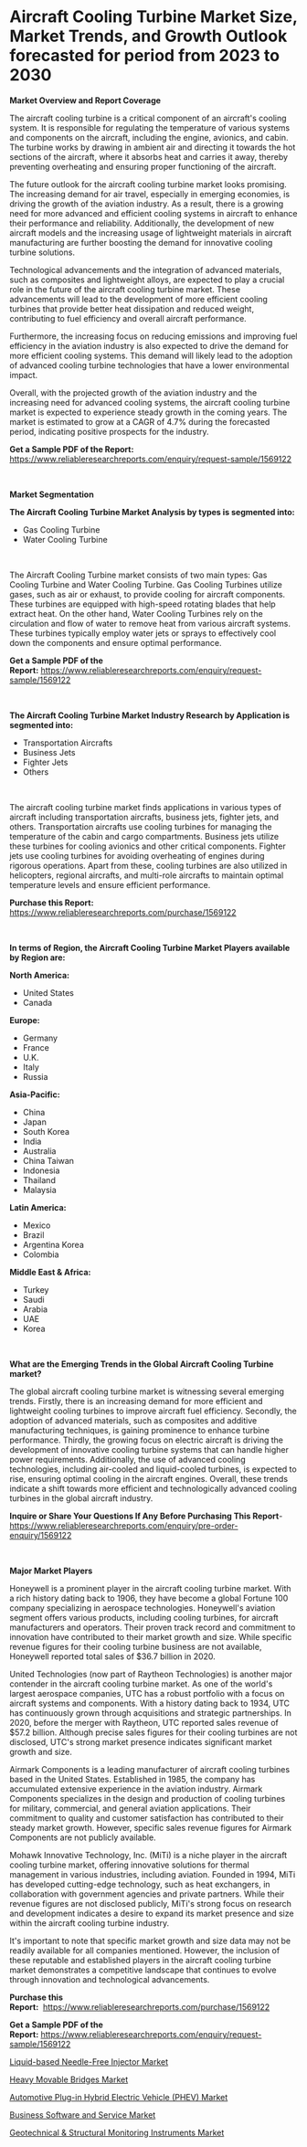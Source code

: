 <p><h1>Aircraft Cooling Turbine Market Size, Market Trends, and Growth Outlook forecasted for period from 2023 to 2030</h1></p><p><strong>Market Overview and Report Coverage</strong></p>
<p><p>The aircraft cooling turbine is a critical component of an aircraft's cooling system. It is responsible for regulating the temperature of various systems and components on the aircraft, including the engine, avionics, and cabin. The turbine works by drawing in ambient air and directing it towards the hot sections of the aircraft, where it absorbs heat and carries it away, thereby preventing overheating and ensuring proper functioning of the aircraft.</p><p>The future outlook for the aircraft cooling turbine market looks promising. The increasing demand for air travel, especially in emerging economies, is driving the growth of the aviation industry. As a result, there is a growing need for more advanced and efficient cooling systems in aircraft to enhance their performance and reliability. Additionally, the development of new aircraft models and the increasing usage of lightweight materials in aircraft manufacturing are further boosting the demand for innovative cooling turbine solutions.</p><p>Technological advancements and the integration of advanced materials, such as composites and lightweight alloys, are expected to play a crucial role in the future of the aircraft cooling turbine market. These advancements will lead to the development of more efficient cooling turbines that provide better heat dissipation and reduced weight, contributing to fuel efficiency and overall aircraft performance.</p><p>Furthermore, the increasing focus on reducing emissions and improving fuel efficiency in the aviation industry is also expected to drive the demand for more efficient cooling systems. This demand will likely lead to the adoption of advanced cooling turbine technologies that have a lower environmental impact.</p><p>Overall, with the projected growth of the aviation industry and the increasing need for advanced cooling systems, the aircraft cooling turbine market is expected to experience steady growth in the coming years. The market is estimated to grow at a CAGR of 4.7% during the forecasted period, indicating positive prospects for the industry.</p></p>
<p><strong>Get a Sample PDF of the Report:</strong> <a href="https://www.reliableresearchreports.com/enquiry/request-sample/1569122">https://www.reliableresearchreports.com/enquiry/request-sample/1569122</a></p>
<p>&nbsp;</p>
<p><strong>Market Segmentation</strong></p>
<p><strong>The Aircraft Cooling Turbine Market Analysis by types is segmented into:</strong></p>
<p><ul><li>Gas Cooling Turbine</li><li>Water Cooling Turbine</li></ul></p>
<p>&nbsp;</p>
<p><p>The Aircraft Cooling Turbine market consists of two main types: Gas Cooling Turbine and Water Cooling Turbine. Gas Cooling Turbines utilize gases, such as air or exhaust, to provide cooling for aircraft components. These turbines are equipped with high-speed rotating blades that help extract heat. On the other hand, Water Cooling Turbines rely on the circulation and flow of water to remove heat from various aircraft systems. These turbines typically employ water jets or sprays to effectively cool down the components and ensure optimal performance.</p></p>
<p><strong>Get a Sample PDF of the Report:</strong>&nbsp;<a href="https://www.reliableresearchreports.com/enquiry/request-sample/1569122">https://www.reliableresearchreports.com/enquiry/request-sample/1569122</a></p>
<p>&nbsp;</p>
<p><strong>The Aircraft Cooling Turbine Market Industry Research by Application is segmented into:</strong></p>
<p><ul><li>Transportation Aircrafts</li><li>Business Jets</li><li>Fighter Jets</li><li>Others</li></ul></p>
<p>&nbsp;</p>
<p><p>The aircraft cooling turbine market finds applications in various types of aircraft including transportation aircrafts, business jets, fighter jets, and others. Transportation aircrafts use cooling turbines for managing the temperature of the cabin and cargo compartments. Business jets utilize these turbines for cooling avionics and other critical components. Fighter jets use cooling turbines for avoiding overheating of engines during rigorous operations. Apart from these, cooling turbines are also utilized in helicopters, regional aircrafts, and multi-role aircrafts to maintain optimal temperature levels and ensure efficient performance.</p></p>
<p><strong>Purchase this Report:</strong>&nbsp; <a href="https://www.reliableresearchreports.com/purchase/1569122">https://www.reliableresearchreports.com/purchase/1569122</a></p>
<p>&nbsp;</p>
<p><strong>In terms of Region, the Aircraft Cooling Turbine Market Players available by Region are:</strong></p>
<p>
    <p> <strong> North America: </strong>
        <ul>
            <li>United States</li>
            <li>Canada</li>
        </ul>
        </p> 
    <p> <strong> Europe: </strong>
        <ul>
            <li>Germany</li>
            <li>France</li>
            <li>U.K.</li>
            <li>Italy</li>
            <li>Russia</li>
        </ul>
        </p> 
    <p> <strong> Asia-Pacific: </strong>
        <ul>
            <li>China</li>
            <li>Japan</li>
            <li>South Korea</li>
            <li>India</li>
            <li>Australia</li>
            <li>China Taiwan</li>
            <li>Indonesia</li>
            <li>Thailand</li>
            <li>Malaysia</li>
        </ul>
        </p> 
    <p> <strong> Latin America: </strong>
        <ul>
            <li>Mexico</li>
            <li>Brazil</li>
            <li>Argentina Korea</li>
            <li>Colombia</li>
        </ul>
        </p> 
    <p> <strong> Middle East & Africa: </strong>
        <ul>
            <li>Turkey</li>
            <li>Saudi</li>
            <li>Arabia</li>
            <li>UAE</li>
            <li>Korea</li>
        </ul>
    </p>
    </p>
<p>&nbsp;</p>
<p><strong>What are the Emerging Trends in the Global Aircraft Cooling Turbine market?</strong></p>
<p><p>The global aircraft cooling turbine market is witnessing several emerging trends. Firstly, there is an increasing demand for more efficient and lightweight cooling turbines to improve aircraft fuel efficiency. Secondly, the adoption of advanced materials, such as composites and additive manufacturing techniques, is gaining prominence to enhance turbine performance. Thirdly, the growing focus on electric aircraft is driving the development of innovative cooling turbine systems that can handle higher power requirements. Additionally, the use of advanced cooling technologies, including air-cooled and liquid-cooled turbines, is expected to rise, ensuring optimal cooling in the aircraft engines. Overall, these trends indicate a shift towards more efficient and technologically advanced cooling turbines in the global aircraft industry.</p></p>
<p><strong>Inquire or Share Your Questions If Any Before Purchasing This Report</strong>- <a href="https://www.reliableresearchreports.com/enquiry/pre-order-enquiry/1569122">https://www.reliableresearchreports.com/enquiry/pre-order-enquiry/1569122</a></p>
<p>&nbsp;</p>
<p><strong>Major Market Players</strong></p>
<p><p>Honeywell is a prominent player in the aircraft cooling turbine market. With a rich history dating back to 1906, they have become a global Fortune 100 company specializing in aerospace technologies. Honeywell's aviation segment offers various products, including cooling turbines, for aircraft manufacturers and operators. Their proven track record and commitment to innovation have contributed to their market growth and size. While specific revenue figures for their cooling turbine business are not available, Honeywell reported total sales of $36.7 billion in 2020.</p><p>United Technologies (now part of Raytheon Technologies) is another major contender in the aircraft cooling turbine market. As one of the world's largest aerospace companies, UTC has a robust portfolio with a focus on aircraft systems and components. With a history dating back to 1934, UTC has continuously grown through acquisitions and strategic partnerships. In 2020, before the merger with Raytheon, UTC reported sales revenue of $57.2 billion. Although precise sales figures for their cooling turbines are not disclosed, UTC's strong market presence indicates significant market growth and size.</p><p>Airmark Components is a leading manufacturer of aircraft cooling turbines based in the United States. Established in 1985, the company has accumulated extensive experience in the aviation industry. Airmark Components specializes in the design and production of cooling turbines for military, commercial, and general aviation applications. Their commitment to quality and customer satisfaction has contributed to their steady market growth. However, specific sales revenue figures for Airmark Components are not publicly available.</p><p>Mohawk Innovative Technology, Inc. (MiTi) is a niche player in the aircraft cooling turbine market, offering innovative solutions for thermal management in various industries, including aviation. Founded in 1994, MiTi has developed cutting-edge technology, such as heat exchangers, in collaboration with government agencies and private partners. While their revenue figures are not disclosed publicly, MiTi's strong focus on research and development indicates a desire to expand its market presence and size within the aircraft cooling turbine industry.</p><p>It's important to note that specific market growth and size data may not be readily available for all companies mentioned. However, the inclusion of these reputable and established players in the aircraft cooling turbine market demonstrates a competitive landscape that continues to evolve through innovation and technological advancements.</p></p>
<p><strong>Purchase this Report:</strong>&nbsp;&nbsp;<a href="https://www.reliableresearchreports.com/purchase/1569122">https://www.reliableresearchreports.com/purchase/1569122</a></p>
<p></p>
<p><strong>Get a Sample PDF of the Report:</strong>&nbsp;<a href="https://www.reliableresearchreports.com/enquiry/request-sample/1569122">https://www.reliableresearchreports.com/enquiry/request-sample/1569122</a></p>
<p><p><a href="https://www.linkedin.com/pulse/liquid-based-needle-free-injector-market-research-report-unlocks-evaqc/">Liquid-based Needle-Free Injector Market</a></p><p><a href="https://github.com/marloy8/Market-Research-Report-List-1/blob/main/heavy-movable-bridges-market.md">Heavy Movable Bridges Market</a></p><p><a href="https://www.linkedin.com/pulse/automotive-plug-in-hybrid-electric-vehicle-phev-market-insights/">Automotive Plug-in Hybrid Electric Vehicle (PHEV) Market</a></p><p><a href="https://github.com/mahnoor2003/Market-Research-Report-List-1/blob/main/business-software-and-service-market.md">Business Software and Service Market</a></p><p><a href="https://medium.com/@nelsonhauck/geotechnical-structural-monitoring-instruments-market-insights-into-market-cagr-market-trends-aca19cd08b2f">Geotechnical & Structural Monitoring Instruments Market</a></p></p>